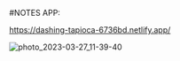 #NOTES APP:

https://dashing-tapioca-6736bd.netlify.app/


![photo_2023-03-27_11-39-40](https://user-images.githubusercontent.com/81706814/227888780-a052ce8d-d74c-4fa8-98a4-e8ba0a77d928.jpg)
